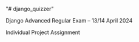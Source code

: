 "# django_quizzer" 

Django Advanced Regular Exam – 13/14 April 2024

Individual Project Assignment
